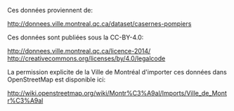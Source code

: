 Ces données proviennent de:

http://donnees.ville.montreal.qc.ca/dataset/casernes-pompiers

Ces données sont publiées sous la CC-BY-4.0:

http://donnees.ville.montreal.qc.ca/licence-2014/
http://creativecommons.org/licenses/by/4.0/legalcode

La permission explicite de la Ville de Montréal d'importer ces
données dans OpenStreetMap est disponible ici:

http://wiki.openstreetmap.org/wiki/Montr%C3%A9al/Imports/Ville_de_Montr%C3%A9al
